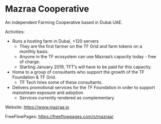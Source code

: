 # Mazraa Cooperative

An independent Farming Cooperative based in Dubai UAE.

Activities:
- Runs a hosting farm in Dubai, +120 servers
    - They are the first farmer on the TF Grid and farm tokens on a monthly basis.
    - Anyone in the TF ecosystem can use Mazraa’s capacity today - free of charge.
    - Starting January 2019, TFT’s will have to be paid for this capacity.
- Home to a group of consultants who support the growth of the TF Foundation & TF Grid.
    - TF Tech hires some of these consultants.
- Delivers promotional services for the TF Foundation in order to support mainstream exposure and adoption
    - Services currently rendered as complementary 

Website: https://www.mazraa.io

FreeFlowPages: https://freeflowpages.com/s/mazraa/